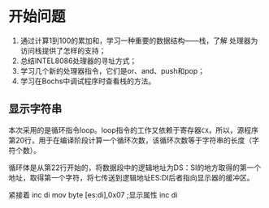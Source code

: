 # 开始问题
1. 通过计算1到100的累加和，学习一种重要的数据结构——栈，了解
处理器为访问栈提供了怎样的支持；
2. 总结INTEL8086处理器的寻址方式；
3. 学习几个新的处理器指令，它们是or、and、push和pop；
4. 学习在Bochs中调试程序时查看栈的方法。




##  显示字符串

本次采用的是循环指令loop。loop指令的工作又依赖于寄存器`CX`，所以，源程序第20行，用于在编译阶段计算一个循环次数，该循环次数等于字符串的长度（字符个数）。

循环体是从第22行开始的，将数据段中的逻辑地址为DS：SI的地方取得的第一个地址，取得第一个字符，将七传送到逻辑地址ES:DI后者指向显示器的缓冲区。

紧接着 
    inc di 
    mov byte [es:di],0x07 ;显示属性
    inc di